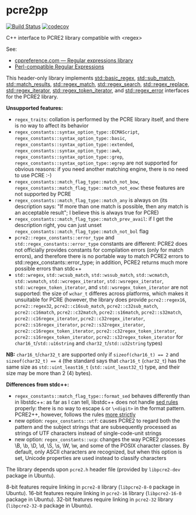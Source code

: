 # pcre2pp

[![Build Status](https://travis-ci.org/sjinks/pcre2pp.svg?branch=master)](https://travis-ci.org/sjinks/pcre2pp)
[![codecov](https://codecov.io/gh/sjinks/pcre2pp/branch/master/graph/badge.svg)](https://codecov.io/gh/sjinks/pcre2pp)

C++ interface to PCRE2 library compatible with &lt;regex>

See:
  * [cppreference.com — Regular expressions library](http://en.cppreference.com/w/cpp/regex)
  * [Perl-compatible Regular Expressions](http://www.pcre.org/current/doc/html/)

This header-only library implements 
[std::basic_regex](http://en.cppreference.com/w/cpp/regex/basic_regex),
[std::sub_match](http://en.cppreference.com/w/cpp/regex/sub_match),
[std::match_results](http://en.cppreference.com/w/cpp/regex/match_results),
[std::regex_match](http://en.cppreference.com/w/cpp/regex/regex_match),
[std::regex_search](http://en.cppreference.com/w/cpp/regex/regex_search),
[std::regex_replace](http://en.cppreference.com/w/cpp/regex/regex_replace),
[std::regex_iterator](http://en.cppreference.com/w/cpp/regex/regex_iterator),
[std::regex_token_iterator](http://en.cppreference.com/w/cpp/regex/regex_token_iterator), and
[std::regex_error](http://en.cppreference.com/w/cpp/regex/regex_error)
interfaces for the PCRE2 library.

**Unsupported features:**
  * `regex_traits`: collation is performed by the PCRE library itself, and there is no way to affect its behavior
  * `regex_constants::syntax_option_type::ECMAScript`, `regex_constants::syntax_option_type::basic`,
  `regex_constants::syntax_option_type::extended`, `regex_constants::syntax_option_type::awk`,
  `regex_constants::syntax_option_type::grep`, `regex_constants::syntax_option_type::egrep` are not supported for
  obvious reasons: if you need another matching engine, there is no need to use PCRE :-)
  * `regex_constants::match_flag_type::match_not_bow`, `regex_constants::match_flag_type::match_not_eow`: these
  features are not supported by PCRE
  * `regex_constants::match_flag_type::match_any` is always on (its description says: "If more than one match
  is possible, then any match is an acceptable result"; I believe this is always true for PCRE)
  * `regex_constants::match_flag_type::match_prev_avail`: if I get the description right, you can just unset
  `regex_constants::match_flag_type::match_not_bol` flag
  * `pcre2::regex_constants::error_type` and `std::regex_constants::error_type` constants are different:
  PCRE2 does not officially provides constants for compilation errors (only for match errors), and therefore there is
  no portable way to match PCRE2 errors to std::regex_constants::error_type; in addition, PCRE2 returns much more
  possible errors than stdc++
  * `std::wregex`, `std::wcsub_match`, `std::wssub_match`, `std::wcmatch`, `std::wsmatch`, `std::wcregex_iterator`,
  `std::wsregex_iterator`, `std::wcregex_token_iterator`, and `std::wsregex_token_iterator` are not supported:
  the size of `wchar_t` differes across platforms, which makes it unsuitable for PCRE (however, the library does provide
  `pcre2::regex16`, `pcre2::regex32`, `pcre2::c16sub_match`, `pcre2::c32sub_match`, `pcre2::c16match`, `pcre2::c32match`,
  `pcre2::s16match`, `pcre2::s32match`, `pcre2::c16regex_iterator`, `pcre2::c32regex_iterator`, `pcre2::s16regex_iterator`,
  `pcre2::s32regex_iterator`, `pcre2::c16regex_token_iterator`, `pcre2::c32regex_token_iterator`, `pcre2::s16regex_token_iterator`,
  `pcre2::s32regex_token_iterator` for `char16_t`/`std::u16string` and `char32_t`/`std::u32string` types)
  
**NB:** `char16_t`/`char32_t` are supported only if `sizeof(char16_t) == 2` and `sizeof(char32_t) == 4` (the standard says that
`char16_t` (`char32_t`) has the same size as `std::uint_least16_t` (`std::uint_least32_t`) type, and their size may be more
than 2 (4) bytes).
  
**Differences from stdc++:**
  * `regex_constants::match_flag_type::format_sed` behaves differently than in libstdc++: as far as I can tell,
  libstdc++ does not handle [sed rules](http://pubs.opengroup.org/onlinepubs/9699919799/utilities/sed.html#tag_20_116_13_03)
  properly: there is no way to escape `&` or `\<digit>` in the format pattern. PCRE2++, however, follows the rules
  [more strictly](https://github.com/sjinks/pcre2pp/blob/master/test/match_results.cpp#L19)
  * new option: `regex_constants::utf`: causes PCRE2 to regard both the pattern and the subject strings that are
  subsequently processed as strings of UTF characters instead of single-code-unit strings
  * new option: `regex_constants::ucp`: changes the way PCRE2 processes \B, \b, \D, \d, \S, \s, \W, \w, and some of the POSIX
  character classes. By default, only ASCII characters are recognized, but when this option is set, Unicode properties are used
  instead to classify characters

The library depends upon `pcre2.h` header file (provided by `libpcre2-dev` package in Ubuntu).

8-bit features require linking in `pcre2-8` library (`libpcre2-8-0` package in Ubuntu).
16-bit features require linking in `pcre2-16` library (`libpcre2-16-0` package in Ubuntu).
32-bit features require linking in `pcre2-32` library (`libpcre2-32-0` package in Ubuntu).
